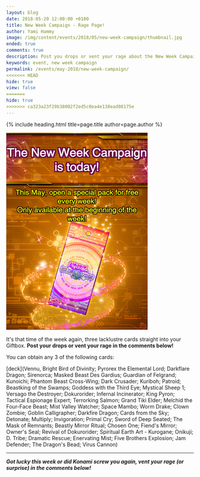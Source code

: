 ```yaml
---
layout: blog
date: 2018-05-20 12:00:00 +0100
title: New Week Campaign - Rage Page!
author: Yami Hammy
image: /img/content/events/2018/05/new-week-campaign/thumbnail.jpg
ended: true
comments: true
description: Post you drops or vent your rage about the New Week Campaign! 
keywords: event, new week campaign
permalink: /events/may-2018/new-week-campaign/
<<<<<<< HEAD
hide: true
view: false
=======
hide: true  
>>>>>>> ca323a23f29b38002f2ed5c0ea4e138ead08175e
---
```


{% include heading.html title=page.title author=page.author %}

![](/img/content/events/2018/05/new-week-campaign/new-week.jpg)

It's that time of the week again, three lacklustre cards straight into your Giftbox. **Post your drops or vent your rage in the comments below!**

You can obtain any 3 of the following cards:

[deck](Vennu, Bright Bird of Divinity; Pyrorex the Elemental Lord; Darkflare Dragon; Sirenorca; Masked Beast Des Gardius; Guardian of Felgrand; Kunoichi; Phantom Beast Cross-Wing; Dark Crusader; Kuriboh; Patroid; Beastking of the Swamps; Goddess with the Third Eye; Mystical Sheep 1; Versago the Destroyer; Dokurorider; Infernal Incinerator; King Pyron; Tactical Espionage Expert; Terrorking Salmon; Grand Tiki Elder; Melchid the Four-Face Beast; Mist Valley Watcher; Space Mambo; Worm Drake; Clown Zombie; Goblin Calligrapher; Darkfire Dragon; Cards from the Sky; Detonate; Multiply; Invigoration; Primal Cry; Sword of Deep Seated; The Mask of Remnants; Beastly Mirror Ritual; Chosen One; Fiend's Mirror; Owner's Seal; Revival of Dokurorider; Spiritual Earth Art - Kurogane; Onikuji; D. Tribe; Dramatic Rescue; Enervating Mist; Five Brothers Explosion; Jam Defender; The Dragon's Bead; Virus Cannon)

---

***Got lucky this week or did Konami screw you again, vent your rage (or surprise) in the comments below!*** 
